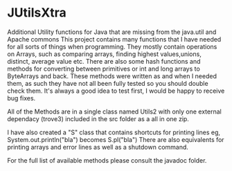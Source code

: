 # JUtilsXtra
Additional Utility functions for Java that are missing from the java.util and Apache commons
This project contains many functions that I have needed for all sorts of things when programming. 
They mostly contain operations on Arrays, such as comparing arrays, finding highest values,unions, distinct, average value etc. 
There are also some hash functions and methods for converting between primitives or int and long arrays to ByteArrays and back.
These methods were written as and when I needed them, as such they have not all been fully tested so you should double check them. It's always a good idea to test first, I would be happy to receive bug fixes.

All of the Methods are in a single class named Utils2 with only one external dependacy (trove3) included in the src folder as
a all in one zip. 

I have also created a "S" class that contains shortcuts for printing lines eg, System.out.println("bla") becomes S.pl("bla")
There are also equivalents for printing arrays and error lines as well as a shutdown command.

For the full list of available methods please consult the javadoc folder.
